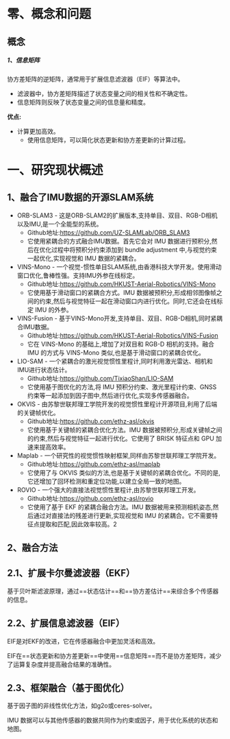 # 零、概念和问题

## 概念

##### 1、信息矩阵

协方差矩阵的逆矩阵，通常用于扩展信息滤波器（EIF）等算法中。

- 滤波器中，协方差矩阵描述了状态变量之间的相关性和不确定性。
- 信息矩阵则反映了状态变量之间的信息量和精度。

**优点:**

- 计算更加高效。
  - 使用信息矩阵，可以简化状态更新和协方差更新的计算过程。

# 一、研究现状概述

## 1、融合了IMU数据的开源SLAM系统

- ORB-SLAM3 - 这是ORB-SLAM2的扩展版本,支持单目、双目、RGB-D相机以及IMU,是一个全能型的系统。
  - Github地址:https://github.com/UZ-SLAMLab/ORB_SLAM3
  - 它使用紧耦合的方式融合IMU数据。首先它会对 IMU 数据进行预积分,然后在优化过程中将预积分约束添加到 bundle adjustment 中,与视觉约束一起优化,实现视觉和 IMU 数据的紧耦合。
- VINS-Mono - 一个视觉-惯性单目SLAM系统,由香港科技大学开发。使用滑动窗口优化,鲁棒性强。支持IMU外参在线标定。
  - Github地址:https://github.com/HKUST-Aerial-Robotics/VINS-Mono
  - 它使用基于滑动窗口的紧耦合方式。IMU 数据被预积分,形成相邻图像帧之间的约束,然后与视觉特征一起在滑动窗口内进行优化。同时,它还会在线标定 IMU 的外参。
- VINS-Fusion - 基于VINS-Mono开发,支持单目、双目、RGB-D相机,同时紧耦合IMU数据。
  - Github地址:https://github.com/HKUST-Aerial-Robotics/VINS-Fusion
  - 它在 VINS-Mono 的基础上,增加了对双目和 RGB-D 相机的支持。融合 IMU 的方式与 VINS-Mono 类似,也是基于滑动窗口的紧耦合优化。
- LIO-SAM - 一个紧耦合的激光视觉惯性里程计,同时利用激光雷达、相机和IMU进行状态估计。
  - Github地址:https://github.com/TixiaoShan/LIO-SAM
  - 它使用基于图优化的方法,将 IMU 预积分约束、激光里程计约束、GNSS 约束等一起添加到因子图中,然后进行优化,实现多传感器融合。
- OKVIS - 由苏黎世联邦理工学院开发的视觉惯性里程计开源项目,利用了后端的关键帧优化。
  - Github地址:https://github.com/ethz-asl/okvis
  - 它使用基于关键帧的紧耦合优化方法。IMU 数据被预积分,形成关键帧之间的约束,然后与视觉特征一起进行优化。它使用了 BRISK 特征点和 GPU 加速来提高效率。
- Maplab - 一个研究性的视觉惯性映射框架,同样由苏黎世联邦理工学院开发。
  - Github地址:https://github.com/ethz-asl/maplab
  - 它使用了与 OKVIS 类似的方法,也是基于关键帧的紧耦合优化。不同的是,它还增加了回环检测和重定位功能,以建立全局一致的地图。
- ROVIO - 一个强大的直接法视觉惯性里程计,由苏黎世联邦理工开发。
  - Github地址:https://github.com/ethz-asl/rovio
  - 它使用了基于 EKF 的紧耦合融合方法。IMU 数据被用来预测相机姿态,然后通过对直接法的残差进行更新,实现视觉和 IMU 的紧耦合。它不需要特征点提取和匹配,因此效率较高。2

## 2、融合方法

## 2.1、扩展卡尔曼滤波器（EKF）

基于贝叶斯滤波原理，通过==状态估计==和==协方差估计==来综合多个传感器的信息。

## 2.2、扩展信息滤波器（EIF）

EIF是对EKF的改进，它在传感器融合中更加灵活和高效。

EIF在==状态更新和协方差更新==中使用==信息矩阵==而不是协方差矩阵，减少了运算复杂度并提高融合结果的准确性。

## 2.3、框架融合（基于图优化）

基于因子图的非线性优化方法，如g2o或ceres-solver。

IMU 数据可以与其他传感器的数据共同作为约束或因子，用于优化系统的状态和地图。
